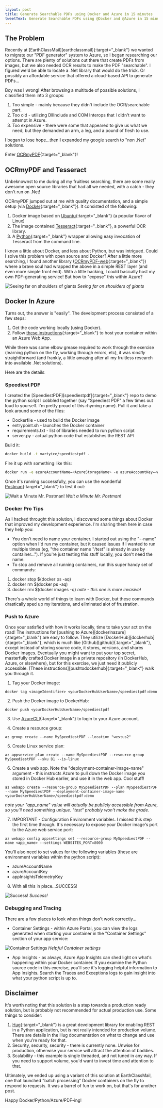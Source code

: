 ```yaml
---
layout: post
title: Generate Searchable PDFs using Docker and Azure in 15 minutes
tweetText: Generate Searchable PDFs using @Docker and @Azure in 15 minutes
---
```


<h2>The Problem</h2>
Recently at [EarthClassMail][earthclassmail]{:target="_blank"} we wanted to migrate our "PDF generator" system to Azure, so I began researching our options.  There are plenty of solutions out there that create PDFs from images, but we also needed OCR results to make the PDF "searchable".  I figured we'd be able to locate a .Net library that would do the trick.  Or possibly an affordable service that offered a cloud-based API to generate PDFs...

Boy was I wrong!  After browsing a multitude of possible solutions, I classified them into 3 groups:

1. Too simple - mainly because they didn't include the OCR/searchable part.
2. Too old - utilizing DllInclude and COM Interops that I didn't want to attempt in Azure.
3. Too expensive - there were some that appeared to give us what we need, but they demanded an arm, a leg, and a pound of flesh to use.

I began to lose hope...then I expanded my google search to "non .Net" solutions.  

Enter [OCRmyPDF][ocrmypdf]{:target="_blank"}!

<h2>OCRmyPDF and Tesseract</h2>
Unbeknownst to me during all my fruitless searching, there are some really awesome open source libraries that had all we needed, with a catch - they don't run on .Net!   

OCRmyPDF jumped out at me with quality documentation, and a simple setup (via [Docker][docker]{:target="_blank"}).  It consisted of the following:

1. Docker image based on [Ubuntu][ubuntu]{:target="_blank"} (a popular flavor of Linux)
2. The image contained [Tesseract][tesseract]{:target="_blank"}, a powerful OCR library.
3. A [Python][python]{:target="_blank"} wrapper allowing easy invocation of Tesseract from the command line.

I knew a little about Docker, and less about Python, but was intrigued.  Could I solve this problem with open source and Docker?  After a little more searching, I found another library ([OCRmyPDF-web][ocrmypdfweb]{:target="_blank"}) where a brave soul had wrapped the above in a simple REST layer (and even more simple front end).  With a little hacking, I could basically host my own PDF-generating service!  But how to "expose" this within Azure?

<p>
<img src="{{ site.baseurl }}/images/speediest/shoulders_of_giants.png" alt="Seeing far on shoulders of giants"/>
<em>Seeing far on shoulders of giants</em>
</p>


<h2>Docker In Azure</h2>
Turns out, the answer is "easily".  The development process consisted of a few steps:

1. Get the code working locally (using Docker).
2. Follow [these instructions][dockerinazure]{:target="_blank"} to host your container within an Azure Web App.

While there was some elbow grease required to work through the exercise (learning python on the fly, working through errors, etc), it was *mostly* straightforward (and frankly, a little amazing after all my fruitless research into available .Net solutions).  

Here are the details:

<h3>Speediest PDF</h3>
I created the [SpeediestPDF][speediestpdf]{:target="_blank"} repo to demo the python script I cobbled together (say "Speediest PDF" a few times out loud to yourself.  I'm pretty proud of this rhyming name).  Pull it and take a look around some of the files:

* Dockerfile - used to build the Docker image
* entrypoint.sh - launches the Docker container
* requirements.txt - list of libraries needed to run python script
* server.py - actual python code that establishes the REST API

Build it:

```bash
docker build -t martyice/speediestpdf .
```

Fire it up with something like this:

```bash
docker run -e azureAccountName=<AzureStorageName> -e azureAccountKey=<AzureStorageKey> -e appInsightsTelemetryKey=<AppInsightsKey> -p 8888:8000 martyice/speediestpdf
```

Once it's running successfully, you can use the wonderful [Postman][postman]{:target="_blank"} to test it out:

<p>
<img src="{{ site.baseurl }}/images/speediest/postman_trigger.png" alt="Wait a Minute Mr. Postman!"/>
<em>Wait a Minute Mr. Postman!</em>
</p>

<h3>Docker Pro Tips</h3>
As I hacked throught this solution, I discovered some things about Docker that improved my development experience.  I'm sharing them here in case they help you:

* You don't need to name your container.  I started out using the "--name" option when I'd run my container, but it caused issues if I wanted to run multiple times (eg, "the container name "/test" is already in use by container...").  If you're just testing this stuff locally, you don't need the name.
* To stop and remove all running containers, run this super handy set of commands:
1. docker stop $(docker ps -aq)
2. docker rm $(docker ps -aq)
3. docker rmi $(docker images -q)   _note - this one is more invasive!_

There's a whole world of things to learn with Docker, but these commands drastically sped up my iterations, and eliminated alot of frustration.

<h3>Push to Azure</h3>
Once your satisfied with how it works locally, time to take your act on the road!  The instructions for [pushing to Azure][dockerinazure]{:target="_blank"} are easy to follow.  They utilize [DockerHub][dockerhub]{:target="_blank"}, which is much like [Github][github]{:target="_blank"}, except instead of storing source code, it stores, versions, and shares Docker images.  Eventually you might want to put your top secret, masterfully crafted Docker image in a private repository (in DockerHub, Azure, or elsewhere), but for this exercise, we just need it publicly accessible.  [These instructions][pushtodockerhub]{:target="_blank"} walk you through it.

1. Tag your Docker image:
```
docker tag <imageIdentifier> <yourDockerHubUserName>/speediestpdf:demo
```

2. Push the Docker image to DockerHub:
```
docker push <yourDockerHubUserName>/speediestpdf
```

3. Use [AzureCLI][azurecli]{:target="_blank"} to login to your Azure account.


4. Create a resource group:
```
az group create --name MySpeediestPDF --location "westus2"
```
5. Create Linux service plan:
```
az appservice plan create --name MySpeediestPDF --resource-group MySpeediestPDF --sku B1 --is-linux
```
6. Create a web app.  Note the "deployment-container-image-name" argument - this instructs Azure to pull down the Docker image you stored in Docker Hub earlier, and use it in the web app.  Cool stuff!
```
az webapp create --resource-group MySpeediestPDF --plan MySpeediestPDF --name MySpeediestPDF --deployment-container-image-name <yourDockerHubUserName>/speediestpdf:demo
```
_note your "app_name" value will actually be publicly accessible from Azure, so you'll need something unique.  "test" probably won't make the grade._


7. IMPORTANT - Configuration Environment variables.  I missed this step the first time through.  It's necessary to expose your Docker image's port to the Azure web service port:
```
az webapp config appsettings set --resource-group MySpeediestPDF --name <app_name> --settings WEBSITES_PORT=8000
```
You'll also need to set values for the following variables (these are environment variables within the python script):
* azureAccountName
* azureAccountKey
* appInsightsTelemetryKey
&nbsp;

8.  With all this in place...SUCCESS!
<p>
<img src="{{ site.baseurl }}/images/speediest/success.png" alt="Success!"/>
<em>Success!</em>
</p>

<h3>Debugging and Tracing</h3>
There are a few places to look when things don't work correctly...

* Container Settings - within Azure Portal, you can view the logs generated when starting your container in the "Container Settings" section of your app service:
<p>
<img src="{{ site.baseurl }}/images/speediest/container_settings.png" alt="Container Settings"/>
<em>Helpful Container settings</em>
</p>

* App Insights - as always, Azure App Insights can shed light on what's happening within your Docker container.  If you examine the Python source code in this exercise, you'll see it's logging helpful information to App Insights.  Search the Traces and Exceptions logs to gain insight into what your python script is up to.


<h2>Disclaimer</h2>
It's worth noting that this solution is a step towards a production ready solution, but is probably not recommended for actual production use.  Some things to consider:

1. [Hug][hug]{:target="_blank"} is a great development library for enabling REST in a Python application, but is not really intended for production volume.  There are details in the Hug documentation on what to change and use when you're ready for that.
2. Security, security, security - there is currently none.  Unwise for production, otherwise your service will attract the attention of baddies.
3. Scalability - this example is single threaded, and not tuned in any way.  If you need to support volume, you'd want to invest time and attention to that.

Ultimately, we ended up using a variant of this solution at EarthClassMail, one that launched "batch processing" Docker containers on the fly to respond to requests.  It was a barrel of fun to work on, but that's for another post.  

Happy Docker/Python/Azure/PDF-ing!

[earthclassmail]: https://www.earthclassmail.com/
[ocrmypdf]: https://github.com/jbarlow83/OCRmyPDF
[docker]: https://www.docker.com/
[ubuntu]: https://www.ubuntu.com/
[tesseract]: https://en.wikipedia.org/wiki/Tesseract_(software)
[python]: https://www.python.org/
[ocrmypdfweb]: https://github.com/sseemayer/OCRmyPDF-web
[dockerinazure]: https://docs.microsoft.com/en-us/azure/app-service/containers/tutorial-custom-docker-image
[hug]: http://www.hug.rest/
[speediestpdf]: https://github.com/martyice/speediestpdf
[dockerhub]: https://hub.docker.com/
[github]: https://github.com/
[azurecli]: https://docs.microsoft.com/en-us/cli/azure/?view=azure-cli-latest
[postman]: https://www.getpostman.com/
[pushtodockerhub]: https://ropenscilabs.github.io/r-docker-tutorial/04-Dockerhub.html